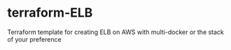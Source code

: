 # terraform-ELB
Terraform template for creating ELB on AWS with multi-docker or the stack of your preference
